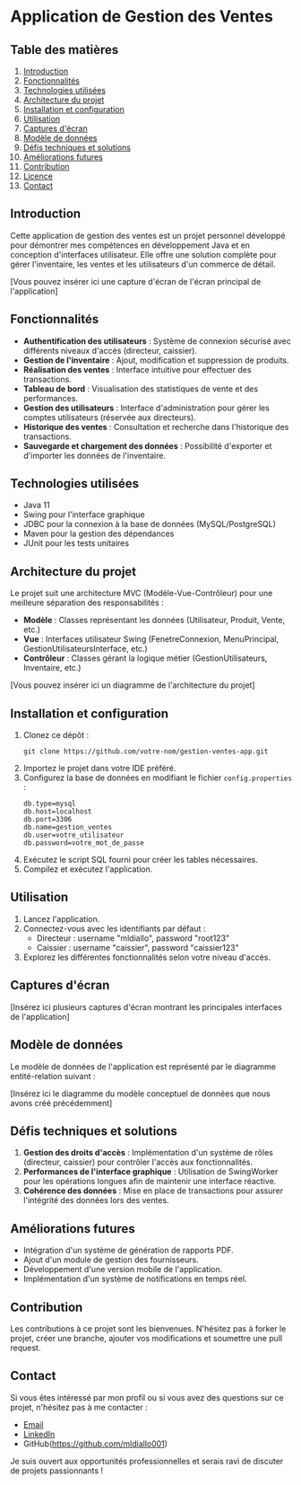 # Application de Gestion des Ventes

## Table des matières
1. [Introduction](#introduction)
2. [Fonctionnalités](#fonctionnalités)
3. [Technologies utilisées](#technologies-utilisées)
4. [Architecture du projet](#architecture-du-projet)
5. [Installation et configuration](#installation-et-configuration)
6. [Utilisation](#utilisation)
7. [Captures d'écran](#captures-décran)
8. [Modèle de données](#modèle-de-données)
9. [Défis techniques et solutions](#défis-techniques-et-solutions)
10. [Améliorations futures](#améliorations-futures)
11. [Contribution](#contribution)
12. [Licence](#licence)
13. [Contact](#contact)

## Introduction

Cette application de gestion des ventes est un projet personnel développé pour démontrer mes compétences en développement Java et en conception d'interfaces utilisateur. Elle offre une solution complète pour gérer l'inventaire, les ventes et les utilisateurs d'un commerce de détail.

[Vous pouvez insérer ici une capture d'écran de l'écran principal de l'application]

## Fonctionnalités

- **Authentification des utilisateurs** : Système de connexion sécurisé avec différents niveaux d'accès (directeur, caissier).
- **Gestion de l'inventaire** : Ajout, modification et suppression de produits.
- **Réalisation des ventes** : Interface intuitive pour effectuer des transactions.
- **Tableau de bord** : Visualisation des statistiques de vente et des performances.
- **Gestion des utilisateurs** : Interface d'administration pour gérer les comptes utilisateurs (réservée aux directeurs).
- **Historique des ventes** : Consultation et recherche dans l'historique des transactions.
- **Sauvegarde et chargement des données** : Possibilité d'exporter et d'importer les données de l'inventaire.

## Technologies utilisées

- Java 11
- Swing pour l'interface graphique
- JDBC pour la connexion à la base de données (MySQL/PostgreSQL)
- Maven pour la gestion des dépendances
- JUnit pour les tests unitaires

## Architecture du projet

Le projet suit une architecture MVC (Modèle-Vue-Contrôleur) pour une meilleure séparation des responsabilités :

- **Modèle** : Classes représentant les données (Utilisateur, Produit, Vente, etc.)
- **Vue** : Interfaces utilisateur Swing (FenetreConnexion, MenuPrincipal, GestionUtilisateursInterface, etc.)
- **Contrôleur** : Classes gérant la logique métier (GestionUtilisateurs, Inventaire, etc.)

[Vous pouvez insérer ici un diagramme de l'architecture du projet]

## Installation et configuration

1. Clonez ce dépôt :
   ```
   git clone https://github.com/votre-nom/gestion-ventes-app.git
   ```
2. Importez le projet dans votre IDE préféré.
3. Configurez la base de données en modifiant le fichier `config.properties` :
   ```
   db.type=mysql
   db.host=localhost
   db.port=3306
   db.name=gestion_ventes
   db.user=votre_utilisateur
   db.password=votre_mot_de_passe
   ```
4. Exécutez le script SQL fourni pour créer les tables nécessaires.
5. Compilez et exécutez l'application.

## Utilisation

1. Lancez l'application.
2. Connectez-vous avec les identifiants par défaut :
   - Directeur : username "mldiallo", password "root123"
   - Caissier : username "caissier", password "caissier123"
3. Explorez les différentes fonctionnalités selon votre niveau d'accès.

## Captures d'écran

[Insérez ici plusieurs captures d'écran montrant les principales interfaces de l'application]

## Modèle de données

Le modèle de données de l'application est représenté par le diagramme entité-relation suivant :

[Insérez ici le diagramme du modèle conceptuel de données que nous avons créé précédemment]

## Défis techniques et solutions

1. **Gestion des droits d'accès** : Implémentation d'un système de rôles (directeur, caissier) pour contrôler l'accès aux fonctionnalités.
2. **Performances de l'interface graphique** : Utilisation de SwingWorker pour les opérations longues afin de maintenir une interface réactive.
3. **Cohérence des données** : Mise en place de transactions pour assurer l'intégrité des données lors des ventes.

## Améliorations futures

- Intégration d'un système de génération de rapports PDF.
- Ajout d'un module de gestion des fournisseurs.
- Développement d'une version mobile de l'application.
- Implémentation d'un système de notifications en temps réel.

## Contribution

Les contributions à ce projet sont les bienvenues. N'hésitez pas à forker le projet, créer une branche, ajouter vos modifications et soumettre une pull request.

## Contact

Si vous êtes intéressé par mon profil ou si vous avez des questions sur ce projet, n'hésitez pas à me contacter :

- [Email](mrdiallo77@gmail.com)
- [LinkedIn](https://www.linkedin.com/in/lamarana-diallo-3312a512b/)
- GitHub(https://github.com/mldiallo001)

Je suis ouvert aux opportunités professionnelles et serais ravi de discuter de projets passionnants !